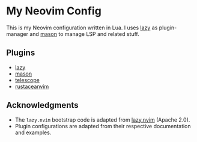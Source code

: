# My Neovim Config

This is my Neovim configuration written in Lua.
I uses [lazy](https://github.com/folke/lazy.nvim) as plugin-manager and [mason](https://github.com/mason-org/mason.nvim) to manage LSP and related stuff.

## Plugins
- [lazy](https://github.com/folke/lazy.nvim)
- [mason](https://github.com/mason-org/mason.nvim)
- [telescope](https://github.com/nvim-telescope/telescope.nvim)
- [rustaceanvim](https://github.com/mrcjkb/rustaceanvim)

## Acknowledgments
- The `lazy.nvim` bootstrap code is adapted from [lazy.nvim](https://github.com/folke/lazy.nvim) (Apache 2.0).
- Plugin configurations are adapted from their respective documentation and examples.
